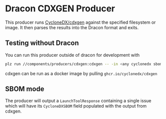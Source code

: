 # Dracon CDXGEN Producer  

This producer runs [CycloneDX/cdxgen](https://github.com/CycloneDX/cdxgen) against the specified filesystem or image.
It then parses the results into the Dracon format and exits.

## Testing without Dracon

You can run this producer outside of dracon for development with

``` bash
plz run //components/producers/cdxgen:cdxgen -- -in <any cyclonedx sbom document> -out ./cdxgen.pb 
```

cdxgen can be run as a docker image by pulling `ghcr.io/cyclonedx/cdxgen`

## SBOM mode

The producer will output a `LaunchToolResponse` containing a single issue which will have its `CycloneDXSBOM` field populated with the output from cdxgen.
